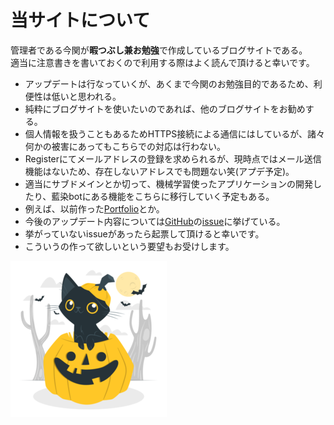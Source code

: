# 当サイトについて
管理者である今関が**暇つぶし兼お勉強**で作成しているブログサイトである。  
適当に注意書きを書いておくので利用する際はよく読んで頂けると幸いです。

- アップデートは行なっていくが、あくまで今関のお勉強目的であるため、利便性は低いと思われる。
- 純粋にブログサイトを使いたいのであれば、他のブログサイトをお勧めする。
- 個人情報を扱うこともあるためHTTPS接続による通信にはしているが、諸々何かの被害にあってもこちらでの対応は行わない。
- Registerにてメールアドレスの登録を求められるが、現時点ではメール送信機能はないため、存在しないアドレスでも問題ない笑(アプデ予定)。
- 適当にサブドメインとか切って、機械学習使ったアプリケーションの開発したり、藍染botにある機能をこちらに移行していく予定もある。
- 例えば、以前作った[Portfolio](http://aitatataimazeki.com/)とか。
- 今後のアップデート内容については[GitHub](https://github.com/shota-imazeki-108/flask_blogsite)の[issue](https://github.com/shota-imazeki-108/flask_blogsite/issues)に挙げている。
- 挙がっていないissueがあったら起票して頂けると幸いです。
- こういうの作って欲しいという要望もお受けします。  

![png](..//static/cat250.png)